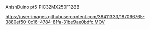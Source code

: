 AnishDuino pt5 
PIC32MX250F128B





https://user-images.githubusercontent.com/38411333/187066765-3880ef50-0c16-4784-81fa-31be9ae0bdfc.MOV

